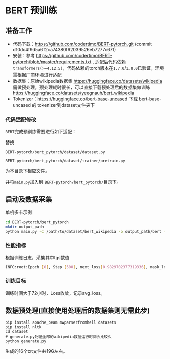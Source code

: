 # BERT 预训练

## 准备工作

- 代码下载：https://github.com/codertimo/BERT-pytorch.git (commit d10dc4f9d5a6f2ca74380f62039526eb7277c671)
- 安装：参考 https://github.com/codertimo/BERT-pytorch/blob/master/requirements.txt , 适配后代码依赖 `transformers(>=4.12.5)`，代码依赖的torch版本在`1.7.0`/`1.8.0`已验证，环境需根据厂商环境进行适配
- 数据集：原始wikipedia数据集 https://huggingface.co/datasets/wikipedia 需做预处理，预处理耗时很长，可以直接下载预处理后的数据集做训练  https://huggingface.co/datasets/yeegnauh/bert_wikipedia
- Tokenizer：https://huggingface.co/bert-base-uncased 下载 bert-base-uncased 的 tokenizer到dataset文件夹下 

### 代码适配修改
`BERT`完成预训练需要进行如下适配：

替换

`BERT-pytorch/bert_pytorch/dataset/dataset.py`

`BERT-pytorch/bert_pytorch/dataset/trainer/pretrain.py`

为本目录下相应文件。


并将`main.py`加入到 `BERT-pytorch/bert_pytorch/`目录下。



## 启动及数据采集

单机多卡示例
```bash
cd BERT-pytorch/bert_pytorch
mkdir output_path
python main.py -c /path/to/dataset/bert_wikipedia -o output_path/bert --cuda_devices 2 3 4 5

```


### 性能指标

根据训练日志，采集其中tgs数值
```bash
INFO:root:Epoch [0], Step [500], next_loss[0.9829702377319336], mask_loss[9.950705528259277], avg_loss: 12.1177, next_avg_acc: 52.94411177644711, loss: 10.933675765991211, lr: 5.01e-06, tgs= 23955.620667248597, tgs_sum= 1178411.637945293
```


### 训练目标

训练时间大于72小时，Loss收敛，记录avg_loss。


## 数据预处理(直接使用处理后的数据集则无需此步)

```
pip install apache_beam mwparserfromhell datasets 
pip install nltk
cd dataset
# generate.py处理全部的wikipedia数据运行时间会比较久
python generate.py 
```
生成的16个txt文件共19G左右。

